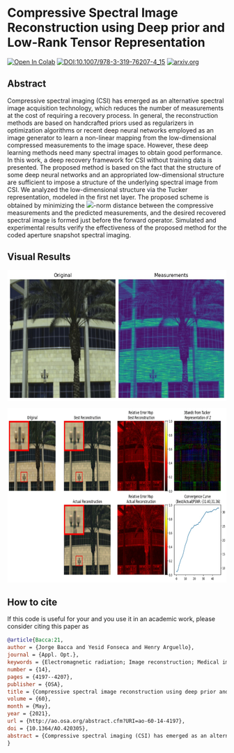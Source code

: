 # Compressive Spectral Image Reconstruction using Deep prior and Low-Rank Tensor Representation

[![Open In Colab](https://colab.research.google.com/assets/colab-badge.svg)](https://colab.research.google.com/github/hdspgroup/Deep_Prior_Low_Rank/blob/master/colab_setup.ipynb)
[![DOI:10.1007/978-3-319-76207-4_15](https://zenodo.org/badge/DOI/10.1364/AO.420305.svg)](https://doi.org/10.1364/AO.420305)
[![arxiv.org](https://img.shields.io/badge/cs.CV-arXiv%3A2101.07424-B31B1B.svg)](https://arxiv.org/abs/2101.07424)

## Abstract

Compressive spectral imaging (CSI) has emerged as an alternative spectral image acquisition technology, which reduces the number of measurements at the cost of requiring a recovery process. In general, the reconstruction methods are based on handcrafted priors used as regularizers in optimization algorithms or recent deep neural networks employed as an image generator to learn a non-linear mapping from the low-dimensional compressed measurements to the image space. However, these deep learning methods need many spectral images to obtain good performance. In this work, a deep recovery framework for CSI without training data is presented. The proposed method is based on the fact that the structure of some deep neural networks and an appropriated low-dimensional structure are sufficient to impose a structure of the underlying spectral image from CSI. We analyzed the low-dimensional structure via the Tucker representation, modeled in the first net layer. The proposed scheme is obtained by minimizing the <img src="https://render.githubusercontent.com/render/math?math=\ell_2">-norm distance between the compressive measurements and the predicted measurements, and the desired recovered spectral image is formed just before the forward operator. Simulated and experimental results verify the effectiveness of the proposed method for the coded aperture snapshot spectral imaging.

## Visual Results

<p align="center">
  <img  height="300" src="output.jpg">
</p>

<p align="center">
  <img  height="400" src="recons.jpg">
</p>

## How to cite
If this code is useful for your and you use it in an academic work, please consider citing this paper as


```bib
@article{Bacca:21,
author = {Jorge Bacca and Yesid Fonseca and Henry Arguello},
journal = {Appl. Opt.},
keywords = {Electromagnetic radiation; Image reconstruction; Medical imaging; Neural networks; Spectral imaging; Stochastic gradient descent},
number = {14},
pages = {4197--4207},
publisher = {OSA},
title = {Compressive spectral image reconstruction using deep prior and low-rank tensor representation},
volume = {60},
month = {May},
year = {2021},
url = {http://ao.osa.org/abstract.cfm?URI=ao-60-14-4197},
doi = {10.1364/AO.420305},
abstract = {Compressive spectral imaging (CSI) has emerged as an alternative spectral image acquisition technology, which reduces the number of measurements at the cost of requiring a recovery process. In general, the reconstruction methods are based on handcrafted priors used as regularizers in optimization algorithms or recent deep neural networks employed as an image generator to learn a non-linear mapping from the low-dimensional compressed measurements to the image space. However, these deep learning methods need many spectral images to obtain good performance. In this work, a deep recovery framework for CSI without training data is presented. The proposed method is based on the fact that the structure of some deep neural networks and an appropriated low-dimensional structure are sufficient to impose a structure of the underlying spectral image from CSI. We analyzed the low-dimensional structure via the Tucker representation, modeled in the first net layer. The proposed scheme is obtained by minimizing the \$\{\{\textblackslash\}ell _2\}\$-norm distance between the compressive measurements and the predicted measurements, and the desired recovered spectral image is formed just before the forward operator. Simulated and experimental results verify the effectiveness of the proposed method for the coded aperture snapshot spectral imaging.},
}
```
